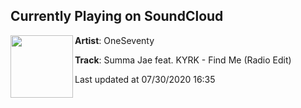 ## Currently Playing on SoundCloud

[<img align="left" width="100" src="https://i1.sndcdn.com/artworks-CgeJKUYVEVAq7dw5-50gqNQ-t50x50.jpg">](https://soundcloud.com/oneseventy/summa-jae-feat-kyrk-find-me-radio-edit)

**Artist**: OneSeventy 

**Track**: Summa Jae feat. KYRK - Find Me (Radio Edit)

Last updated at 07/30/2020 16:35
